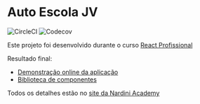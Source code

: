 # Auto Escola JV

![CircleCI](https://img.shields.io/circleci/build/github/jvictorrm/autoescola-jv)
![Codecov](https://img.shields.io/codecov/c/github/jvictorrm/autoescola-jv)

Este projeto foi desenvolvido durante o curso [React Profissional](https://nardiniacademy.com)

Resultado final:

- [Demonstração online da aplicação](https://autoescola-jv.vercel.app)
- [Biblioteca de componentes](https://6184828bb9c7c1003abccdd6-teliqpnpry.chromatic.com/?path=/story/introduction-welcome--page)

Todos os detalhes estão no [site da Nardini Academy](https://nardiniacademy.com)
